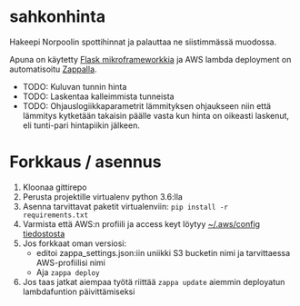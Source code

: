# sahkonhinta
Hakeepi Norpoolin spottihinnat ja palauttaa ne siistimmässä muodossa.

Apuna on käytetty [Flask mikroframeworkkia](https://www.fullstackpython.com/flask.html) ja AWS lambda deployment on automatisoitu [Zappalla](https://www.zappa.io/).

- TODO: Kuluvan tunnin hinta
- TODO: Laskentaa kalleimmista tunneista
- TODO: Ohjauslogiikkaparametrit lämmityksen ohjaukseen niin että lämmitys kytketään takaisin päälle 
      vasta kun hinta on oikeasti laskenut, eli tunti-pari hintapiikin jälkeen.
      
# Forkkaus / asennus
1. Kloonaa gittirepo
2. Perusta projektille virtualenv python 3.6:lla
3. Asenna tarvittavat paketit virtualenviin: `pip install -r requirements.txt`
4. Varmista että AWS:n profiili ja access keyt löytyy [~/.aws/config tiedostosta](http://docs.aws.amazon.com/cli/latest/userguide/cli-chap-getting-started.html)
5. Jos forkkaat oman versiosi: 
      - editoi zappa_settings.json:iin uniikki S3 bucketin nimi ja tarvittaessa AWS-profiilisi nimi
      - Aja `zappa deploy`
6. Jos taas jatkat aiempaa työtä riittää `zappa update` aiemmin deployatun lambdafuntion päivittämiseksi


      
